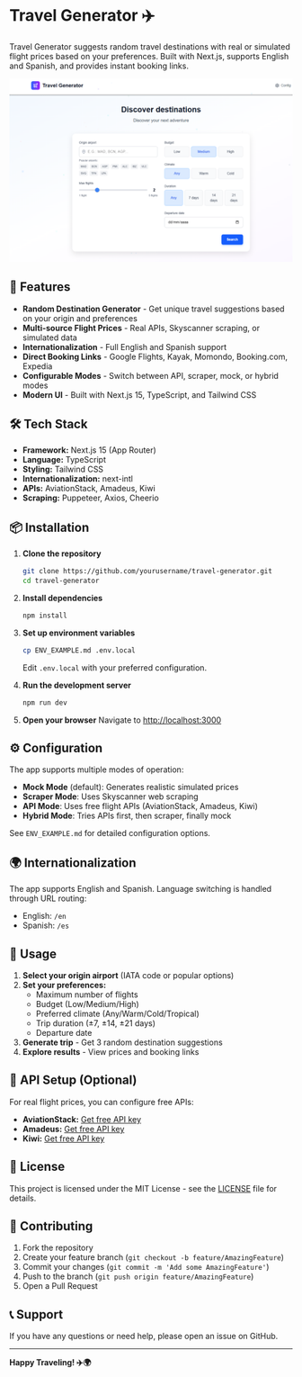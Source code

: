 # Travel Generator ✈️

Travel Generator suggests random travel destinations with real or simulated flight prices based on your preferences. Built with Next.js, supports English and Spanish, and provides instant booking links.

![Travel Generator Screenshot](./public/travel-generator-screenshot.png)

## 🚀 Features

- **Random Destination Generator** - Get unique travel suggestions based on your origin and preferences
- **Multi-source Flight Prices** - Real APIs, Skyscanner scraping, or simulated data
- **Internationalization** - Full English and Spanish support
- **Direct Booking Links** - Google Flights, Kayak, Momondo, Booking.com, Expedia
- **Configurable Modes** - Switch between API, scraper, mock, or hybrid modes
- **Modern UI** - Built with Next.js 15, TypeScript, and Tailwind CSS

## 🛠️ Tech Stack

- **Framework:** Next.js 15 (App Router)
- **Language:** TypeScript
- **Styling:** Tailwind CSS
- **Internationalization:** next-intl
- **APIs:** AviationStack, Amadeus, Kiwi
- **Scraping:** Puppeteer, Axios, Cheerio

## 📦 Installation

1. **Clone the repository**
   ```bash
   git clone https://github.com/yourusername/travel-generator.git
   cd travel-generator
   ```

2. **Install dependencies**
   ```bash
   npm install
   ```

3. **Set up environment variables**
   ```bash
   cp ENV_EXAMPLE.md .env.local
   ```
   Edit `.env.local` with your preferred configuration.

4. **Run the development server**
   ```bash
   npm run dev
   ```

5. **Open your browser**
   Navigate to [http://localhost:3000](http://localhost:3000)

## ⚙️ Configuration

The app supports multiple modes of operation:

- **Mock Mode** (default): Generates realistic simulated prices
- **Scraper Mode**: Uses Skyscanner web scraping
- **API Mode**: Uses free flight APIs (AviationStack, Amadeus, Kiwi)
- **Hybrid Mode**: Tries APIs first, then scraper, finally mock

See `ENV_EXAMPLE.md` for detailed configuration options.

## 🌍 Internationalization

The app supports English and Spanish. Language switching is handled through URL routing:
- English: `/en`
- Spanish: `/es`

## 📱 Usage

1. **Select your origin airport** (IATA code or popular options)
2. **Set your preferences:**
   - Maximum number of flights
   - Budget (Low/Medium/High)
   - Preferred climate (Any/Warm/Cold/Tropical)
   - Trip duration (±7, ±14, ±21 days)
   - Departure date
3. **Generate trip** - Get 3 random destination suggestions
4. **Explore results** - View prices and booking links

## 🔧 API Setup (Optional)

For real flight prices, you can configure free APIs:

- **AviationStack:** [Get free API key](https://aviationstack.com/)
- **Amadeus:** [Get free API key](https://developers.amadeus.com/)
- **Kiwi:** [Get free API key](https://tequila.kiwi.com/)

## 📄 License

This project is licensed under the MIT License - see the [LICENSE](LICENSE) file for details.

## 🤝 Contributing

1. Fork the repository
2. Create your feature branch (`git checkout -b feature/AmazingFeature`)
3. Commit your changes (`git commit -m 'Add some AmazingFeature'`)
4. Push to the branch (`git push origin feature/AmazingFeature`)
5. Open a Pull Request

## 📞 Support

If you have any questions or need help, please open an issue on GitHub.

---

**Happy Traveling! ✈️🌍**
